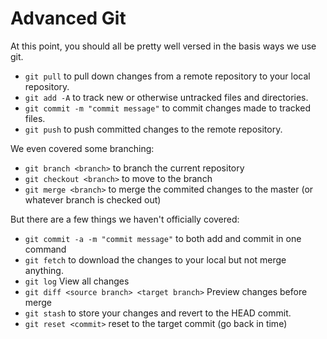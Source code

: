 # Advanced Git

At this point, you should all be pretty well versed in the basis ways we use git.

- `git pull` to pull down changes from a remote repository to your local repository.
- `git add -A` to track new or otherwise untracked files and directories.
- `git commit -m "commit message"` to commit changes made to tracked files.
- `git push` to push committed changes to the remote repository.

We even covered some branching:

- `git branch <branch>` to branch the current repository
- `git checkout <branch>` to move to the branch
- `git merge <branch>` to merge the commited changes to the master (or whatever branch is checked out)

But there are a few things we haven't officially covered:

- `git commit -a -m "commit message"` to both add and commit in one command
- `git fetch` to download the changes to your local but not merge anything.
- `git log` View all changes
- `git diff <source branch> <target branch>` Preview changes before merge
- `git stash` to store your changes and revert to the HEAD commit.
- `git reset <commit>` reset to the target commit (go back in time)
